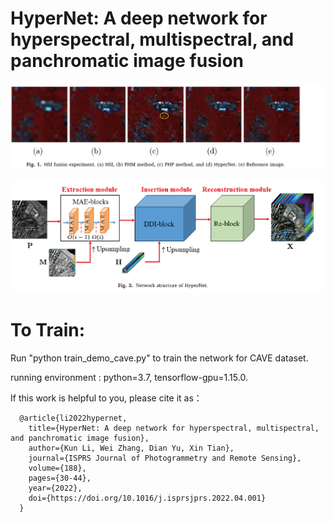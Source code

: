 # HyperNet: A deep network for hyperspectral, multispectral, and panchromatic image fusion


![image](https://github.com/likun97/HyperNet/blob/master/figs/fig1.png)

![image](https://github.com/likun97/HyperNet/blob/master/figs/net.png)

# To Train:
Run "python train_demo_cave.py" to train the network for CAVE dataset.

running environment :
python=3.7, tensorflow-gpu=1.15.0.

If this work is helpful to you, please cite it as：

      @article{li2022hypernet,
        title={HyperNet: A deep network for hyperspectral, multispectral, and panchromatic image fusion},
        author={Kun Li, Wei Zhang, Dian Yu, Xin Tian},
        journal={ISPRS Journal of Photogrammetry and Remote Sensing},
        volume={188},
        pages={30-44},
        year={2022},
        doi={https://doi.org/10.1016/j.isprsjprs.2022.04.001}
      } 
